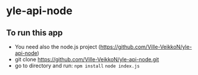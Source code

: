 # yle-api-node

## To run this app
* You need also the node.js project (https://github.com/Ville-VeikkoN/yle-api-node) 
* git clone https://github.com/Ville-VeikkoN/yle-api-node.git
* go to directory and run:
  ``` npm install ```
  ``` node index.js ```
